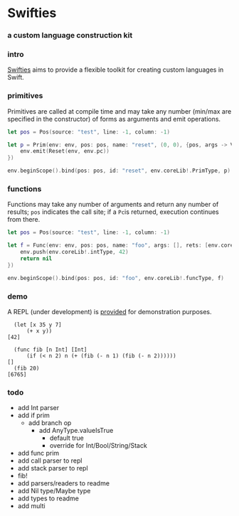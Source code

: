 # Swifties
### a custom language construction kit 

### intro
[Swifties](https://github.com/codr7/swifties) aims to provide a flexible toolkit for creating custom languages in Swift.

### primitives
Primitives are called at compile time and may take any number (min/max are specified in the constructor) of forms as arguments and emit operations. 

```swift
let pos = Pos(source: "test", line: -1, column: -1)

let p = Prim(env: env, pos: pos, name: "reset", (0, 0), {pos, args -> Void in
    env.emit(Reset(env, env.pc))
})

env.beginScope().bind(pos: pos, id: "reset", env.coreLib!.PrimType, p)
```

### functions
Functions may take any number of arguments and return any number of results; `pos` indicates the call site; if a `Pc`is returned, execution continues from there.

```swift
let pos = Pos(source: "test", line: -1, column: -1)

let f = Func(env: env, pos: pos, name: "foo", args: [], rets: [env.coreLib!.intType], {pos -> Pc? in
    env.push(env.coreLib!.intType, 42)
    return nil
})

env.beginScope().bind(pos: pos, id: "foo", env.coreLib!.funcType, f)
```

### demo
A REPL (under development) is [provided](https://github.com/codr7/swifties-repl) for demonstration purposes.

```
  (let [x 35 y 7]
      (+ x y))
[42]
```

```
  (func fib [n Int] [Int]
      (if (< n 2) n (+ (fib (- n 1) (fib (- n 2))))))
[]
  (fib 20)
[6765]
```

### todo
- add Int parser
- add if prim
    - add branch op
        - add AnyType.valueIsTrue
            - default true
            - override for Int/Bool/String/Stack
- add func prim
- add call parser to repl
- add stack parser to repl
- fib!
- add parsers/readers to readme
- add Nil type/Maybe type
- add types to readme
- add multi
